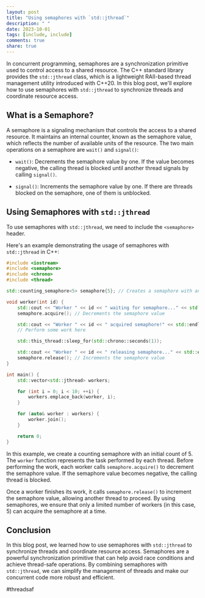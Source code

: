 ```yaml
---
layout: post
title: "Using semaphores with `std::jthread`"
description: " "
date: 2023-10-01
tags: [include, include]
comments: true
share: true
---
```


In concurrent programming, semaphores are a synchronization primitive used to control access to a shared resource. The C++ standard library provides the `std::jthread` class, which is a lightweight RAII-based thread management utility introduced with C++20. In this blog post, we'll explore how to use semaphores with `std::jthread` to synchronize threads and coordinate resource access.

## What is a Semaphore?

A semaphore is a signaling mechanism that controls the access to a shared resource. It maintains an internal counter, known as the semaphore value, which reflects the number of available units of the resource. The two main operations on a semaphore are `wait()` and `signal()`:

- `wait()`: Decrements the semaphore value by one. If the value becomes negative, the calling thread is blocked until another thread signals by calling `signal()`.

- `signal()`: Increments the semaphore value by one. If there are threads blocked on the semaphore, one of them is unblocked.

## Using Semaphores with `std::jthread`

To use semaphores with `std::jthread`, we need to include the `<semaphore>` header. 

Here's an example demonstrating the usage of semaphores with `std::jthread` in C++:

```cpp
#include <iostream>
#include <semaphore>
#include <chrono>
#include <thread>

std::counting_semaphore<5> semaphore{5}; // Creates a semaphore with an initial count of 5

void worker(int id) {
    std::cout << "Worker " << id << " waiting for semaphore..." << std::endl;
    semaphore.acquire(); // Decrements the semaphore value

    std::cout << "Worker " << id << " acquired semaphore!" << std::endl;
    // Perform some work here

    std::this_thread::sleep_for(std::chrono::seconds(1));

    std::cout << "Worker " << id << " releasing semaphore..." << std::endl;
    semaphore.release(); // Increments the semaphore value
}

int main() {
    std::vector<std::jthread> workers;

    for (int i = 0; i < 10; ++i) {
        workers.emplace_back(worker, i);
    }

    for (auto& worker : workers) {
        worker.join();
    }

    return 0;
}
```

In this example, we create a counting semaphore with an initial count of 5. The `worker` function represents the task performed by each thread. Before performing the work, each worker calls `semaphore.acquire()` to decrement the semaphore value. If the semaphore value becomes negative, the calling thread is blocked.

Once a worker finishes its work, it calls `semaphore.release()` to increment the semaphore value, allowing another thread to proceed. By using semaphores, we ensure that only a limited number of workers (in this case, 5) can acquire the semaphore at a time.

## Conclusion

In this blog post, we learned how to use semaphores with `std::jthread` to synchronize threads and coordinate resource access. Semaphores are a powerful synchronization primitive that can help avoid race conditions and achieve thread-safe operations. By combining semaphores with `std::jthread`, we can simplify the management of threads and make our concurrent code more robust and efficient.

#threadsaf